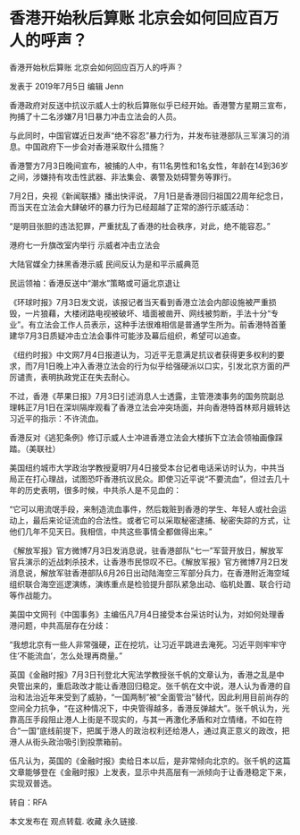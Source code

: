 # 香港开始秋后算账 北京会如何回应百万人的呼声？

香港开始秋后算账 北京会如何回应百万人的呼声？

发表于 2019年7月5日 编辑 Jenn

香港政府对反送中抗议示威人士的秋后算账似乎已经开始。香港警方星期三宣布，拘捕了十二名涉嫌7月1日暴力冲击立法会的人员。

与此同时，中国官媒近日发声“绝不容忍”暴力行为，并发布驻港部队三军演习的消息。中国政府下一步会对香港采取什么措施？

香港警方7月3日晚间宣布，被捕的人中，有11名男性和1名女性，年龄在14到36岁之间，涉嫌持有攻击性武器、非法集会、袭警及妨碍警务等罪行。

7月2日，央视《新闻联播》播出快评说， 7月1日是香港回归祖国22周年纪念日，而当天在立法会大肆破坏的暴力行为已经超越了正常的游行示威活动：

“是明目张胆的违法犯罪，严重扰乱了香港的社会秩序，对此，绝不能容忍。”

港府七一升旗改室内举行 示威者冲击立法会

大陆官媒全力抹黑香港示威 民间反认为是和平示威典范

民运领袖：香港反送中“潮水”策略或可逼北京退让

《环球时报》7月3日发文说，该报记者当天看到香港立法会内部设施被严重损毁，一片狼藉，大楼闭路电视被破坏、墙面被凿开、网线被剪断，手法十分“专业”。有立法会工作人员表示，这种手法很难相信是普通学生所为。前香港特首董建华7月3日质疑冲击立法会事件可能涉及幕后组织，希望可以追查。

《纽约时报》中文网7月4日报道认为，习近平无意满足抗议者获得更多权利的要求，而7月1日晚上冲入香港立法会的行为似乎给强硬派以口实，引发北京方面的严厉谴责，表明执政党正在失去耐心。

不过，香港《苹果日报》7月3日引述消息人士透露，主管港澳事务的国务院副总理韩正7月1日在深圳隔岸观看了香港立法会冲突场面，并向香港特首林郑月娥转达习近平的指示：不许流血。

香港反对《逃犯条例》修订示威人士冲进香港立法会大楼拆下立法会领袖画像踩踏。（美联社）

美国纽约城市大学政治学教授夏明7月4日接受本台记者电话采访时认为，中共当局正在打心理战，试图恐吓香港抗议民众。即使习近平说“不要流血”，但过去几十年的历史表明，很多时候，中共杀人是不见血的：

“它可以用流氓手段，来制造流血事件，然后栽赃到香港的学生、年轻人或社会运动上，最后来论证流血的合法性。或者它可以采取秘密逮捕、秘密失踪的方式，让他们几年不见天日。我相信，中共这些事情全都做得出来。”

《解放军报》官方微博7月3日发消息说，驻香港部队“七一”军营开放日，解放军官兵演示的近战刺杀技术，让香港市民惊叹不已。《解放军报》官方微博7月2日发消息说，解放军驻香港部队6月26日出动陆海空三军部分兵力，在香港附近海空域组织联合海空巡逻演练，演练重点是检验提升部队紧急出动、临机处置、联合行动等作战能力。

美国中文网刊《中国事务》主编伍凡7月4日接受本台采访时认为，对如何处理香港问题，中共高层存在分歧：

“我想北京有一些人非常强硬，正在挖坑，让习近平跳进去淹死。习近平则牢牢守住‘不能流血’，怎么处理再商量。”

英国《金融时报》7月3日刊登北大宪法学教授张千帆的文章认为，香港之乱是中央管出来的，重启政改才能让香港回归稳定。张千帆在文中说，港人认为香港的自治和法治近年来受到了威胁，“一国两制”被“全面管治”替代，因此利用目前尚存的空间全力抗争，“在这种情况下，中央管得越多，香港反弹越大”。张千帆认为，光靠高压手段阻止港人上街是不现实的，与其一再激化矛盾和对立情绪，不如在符合“一国”底线前提下，把属于港人的政治权利还给港人，通过真正意义的政改，把港人从街头政治吸引到投票箱前。

伍凡认为，英国的《金融时报》卖给日本以后，是非常倾向北京的。张千帆的这篇文章能够登在《金融时报》上发表，显示中共高层有一派倾向于让香港稳定下来，实现双普选。

转自：RFA

本文发布在 观点转载. 收藏 永久链接.